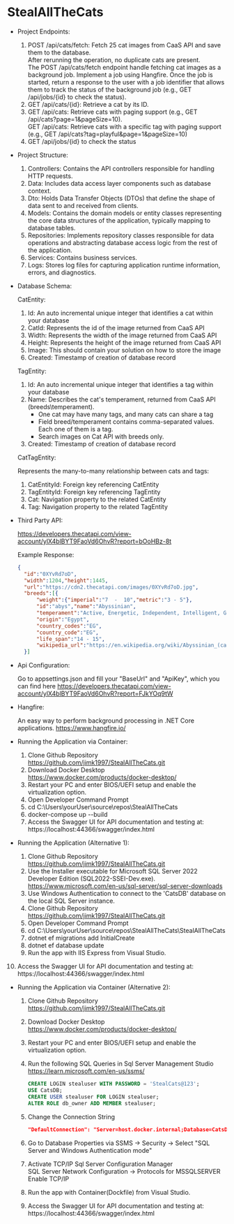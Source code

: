 # StealAllTheCats

- Project Endpoints:

  1. POST /api/cats/fetch: Fetch 25 cat images from CaaS API and save them to the database.   
	 After rerunning the operation, no duplicate cats are present.  
     The POST /api/cats/fetch endpoint handle fetching cat images as a background job. 
	 Implement a job using Hangfire. Once the job is started, return a response to the user 
	 with a job identifier that allows them to track the status of the background job (e.g., GET /api/jobs/{id} to check the status).  
  2. GET /api/cats/{id}: Retrieve a cat by its ID.
  3. GET /api/cats: Retrieve cats with paging support (e.g., GET /api/cats?page=1&pageSize=10).  
     GET /api/cats: Retrieve cats with a specific tag with paging support (e.g., GET /api/cats?tag=playful&page=1&pageSize=10)
  4. GET /api/jobs/{id} to check the status

- Project Structure:

  1. Controllers: Contains the API controllers responsible for handling HTTP requests.
  2. Data: Includes data access layer components such as database context.
  3. Dto: Holds Data Transfer Objects (DTOs) that define the shape of data sent to and received from clients.
  4. Models: Contains the domain models or entity classes representing the core data structures of the application, typically mapping to database tables.
  5. Repositories: Implements repository classes responsible for data operations and abstracting database access logic from the rest of the application.
  6. Services: Contains business services.
  7. Logs: Stores log files for capturing application runtime information, errors, and diagnostics.

- Database Schema:

  CatEntity:

  1. Id: An auto incremental unique integer that identifies a cat within your database
  2. CatId: Represents the id of the image returned from CaaS API
  3. Width: Represents the width of the image returned from CaaS API
  6. Height: Represents the height of the image returned from CaaS API
  7. Image: This should contain your solution on how to store the image
  8. Created: Timestamp of creation of database record
  
  TagEntity:

  1. Id: An auto incremental unique integer that identifies a tag within your database
  2. Name: Describes the cat's temperament, returned from CaaS API (breeds\temperament).  
	    - One cat may have many tags, and many cats can share a tag  
	    - Field breed/temperament contains comma-separated values. Each one of them is a tag.  
	    - Search images on Cat API with breeds only.  
  3. Created: Timestamp of creation of database record

  CatTagEntity:

  Represents the many-to-many relationship between cats and tags:

  1. CatEntityId: Foreign key referencing CatEntity
  2. TagEntityId: Foreign key referencing TagEntity
  3. Cat: Navigation property to the related CatEntity
  4. Tag: Navigation property to the related TagEntity

- Third Party API:

  https://developers.thecatapi.com/view-account/ylX4blBYT9FaoVd6OhvR?report=bOoHBz-8t

  Example Response:

  ```json
  {  
	"id":"0XYvRd7oD",  
	"width":1204,"height":1445,  
	"url":"https://cdn2.thecatapi.com/images/0XYvRd7oD.jpg",  
	"breeds":[{  
		"weight":{"imperial":"7  -  10","metric":"3 - 5"},  
		"id":"abys","name":"Abyssinian",  
		"temperament":"Active, Energetic, Independent, Intelligent, Gentle",  
		"origin":"Egypt",  
		"country_codes":"EG",  
		"country_code":"EG",  
		"life_span":"14 - 15",  
		"wikipedia_url":"https://en.wikipedia.org/wiki/Abyssinian_(cat)"  
	}]  
  ```

- Api Configuration:

  Go to appsettings.json and fill your "BaseUrl" and "ApiKey", which you can find here https://developers.thecatapi.com/view-account/ylX4blBYT9FaoVd6OhvR?report=FJkYOq9tW

- Hangfire:

  An easy way to perform background processing in .NET Core applications. https://www.hangfire.io/

- Running the Application via Container:

  1. Clone Github Repository https://github.com/jimk1997/StealAllTheCats.git
  2. Download Docker Desktop https://www.docker.com/products/docker-desktop/
  3. Restart your PC and enter BIOS/UEFI setup and enable the virtualization option.
  4. Open Developer Command Prompt
  5. cd C:\Users\yourUser\source\repos\StealAllTheCats
  6. docker-compose up --build
  7. Access the Swagger UI for API documentation and testing at:
     https://localhost:44366/swagger/index.html

- Running the Application (Alternative 1):

  1. Clone Github Repository https://github.com/jimk1997/StealAllTheCats.git
  2. Use the Installer executable for Microsoft SQL Server 2022 Developer Edition (SQL2022-SSEI-Dev.exe). https://www.microsoft.com/en-us/sql-server/sql-server-downloads
  3. Use Windows Authentication to connect to the 'CatsDB' database on the local SQL Server instance.
  4. Clone Github Repository https://github.com/jimk1997/StealAllTheCats.git
  5. Open Developer Command Prompt
  6. cd C:\Users\yourUser\source\repos\StealAllTheCats\StealAllTheCats
  7. dotnet ef migrations add InitialCreate
  8. dotnet ef database update
  9. Run the app with IIS Express from Visual Studio.
 10. Access the Swagger UI for API documentation and testing at:  
     https://localhost:44366/swagger/index.html

- Running the Application via Container (Alternative 2):

  1. Clone Github Repository https://github.com/jimk1997/StealAllTheCats.git
  2. Download Docker Desktop https://www.docker.com/products/docker-desktop/
  3. Restart your PC and enter BIOS/UEFI setup and enable the virtualization option.
  4. Run the following SQL Queries in Sql Server Management Studio https://learn.microsoft.com/en-us/ssms/

     ```sql
     CREATE LOGIN stealuser WITH PASSWORD = 'StealCats@123';  
     USE CatsDB;  
     CREATE USER stealuser FOR LOGIN stealuser;  
     ALTER ROLE db_owner ADD MEMBER stealuser;  
     ```
  5. Change the Connection String

	 ```json
	 "DefaultConnection": "Server=host.docker.internal;Database=CatsDB;User Id=stealuser;Password=StealCats@123;TrustServerCertificate=True;"
	 ```
  6. Go to Database Properties via SSMS -> Security -> Select "SQL Server and Windows Authentication mode"
  7. Activate TCP/IP
	 Sql Server Configuration Manager  
	 SQL Server Network Configuration -> Protocols for MSSQLSERVER  
	 Enable TCP/IP  
  8. Run the app with Container(Dockfile) from Visual Studio.
  9. Access the Swagger UI for API documentation and testing at:  
     https://localhost:44366/swagger/index.html